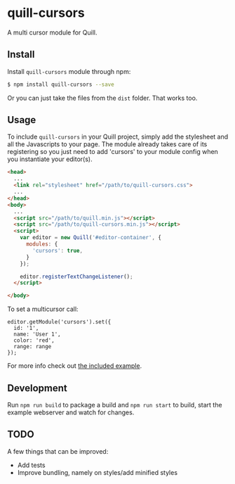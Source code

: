 # quill-cursors
A multi cursor module for Quill.

## Install

Install `quill-cursors` module through npm:

```bash
$ npm install quill-cursors --save
```
Or you can just take the files from the `dist` folder. That works too.

## Usage

To include `quill-cursors` in your Quill project, simply add the stylesheet and all the Javascripts to your page. The module already takes care of its registering so you just need to add 'cursors' to your module config when you instantiate your editor(s).

```html
<head>
  ...
  <link rel="stylesheet" href="/path/to/quill-cursors.css">
  ...
</head>
<body>
  ...
  <script src="/path/to/quill.min.js"></script>
  <script src="/path/to/quill-cursors.min.js"></script>
  <script>
    var editor = new Quill('#editor-container', {
      modules: {
        'cursors': true,
      }
    });

    editor.registerTextChangeListener();
  </script>

</body>
```

To set a multicursor call:

```
editor.getModule('cursors').set({
  id: '1',
  name: 'User 1',
  color: 'red',
  range: range
});
```

For more info check out [the included example](example).

## Development

Run `npm run build` to package a build and `npm run start` to build, start the example webserver and watch for changes.

## TODO

A few things that can be improved:

* Add tests
* Improve bundling, namely on styles/add minified styles
